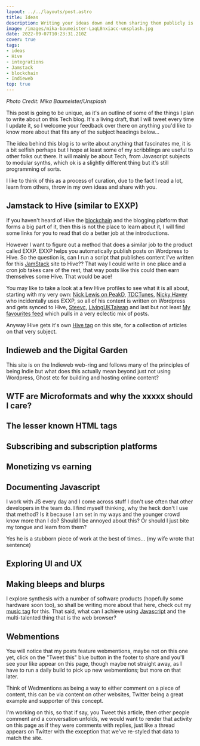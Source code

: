 ```yaml
---
layout: ../../layouts/post.astro
title: Ideas
description: Writing your ideas down and then sharing them publicly is a great self encouragement technique!
image: /images/mika-baumeister-LaqL8nxiacc-unsplash.jpg
date: 2022-09-07T10:23:31.210Z
cover: true
tags: 
- ideas
- Hive
- integrations
- Jamstack
- blockchain
- Indieweb
top: true
---
```

_Photo Credit: Mika Baumeister/Unsplash_

This post is going to be unique, as it's an outline of some of the things I plan to write about on this Tech blog. It's a living draft, that I will tweet every time I update it, so I welcome your feedback over there on anything you'd like to know more about that fits any of the subject headings below...

The idea behind this blog is to write about anything that fascinates me, it is a bit selfish perhaps but I hope at least some of my scribblings are useful to other folks out there. It will mainly be about Tech, from Javascript subjects to modular synths, which ok is a slightly different thing but it's still programming of sorts.

I like to think of this as a process of curation, due to the fact I read a lot, learn from others, throw in my own ideas and share with you.

## Jamstack to Hive (similar to EXXP)
If you haven't heard of Hive the [blockchain](/tags/blockchain) and the blogging platform that forms a big part of it, then this is not the place to learn about it, I will find some links for you to read that do a better job at the introductions. 

However I want to figure out a method that does a similar job to the product called EXXP. EXXP helps you automatically publish posts on Wordpress to Hive. So the question is, can I run a script that publishes content I've written for this [JamStack](/tags/Jamstack) site to Hive?? That way I could write in one place and a cron job takes care of the rest, that way posts like this could then earn themselves some Hive. That would be ace!

You may like to take a look at a few Hive profiles to see what it is all about, starting with my very own:
[Nick Lewis on PeakD](https://peakd.com/@nicklewis), 
[TDCTunes](https://peakd.com/@tdctunes), 
[Nicky Havey](https://peakd.com/@nickyhavey) who incidentally uses EXXP, so all of his content is written on Wordpress and gets synced to Hive, 
[Steevc](https://peakd.com/@steevc), 
[LivingUKTaiwan](https://peakd.com/@livinguktaiwan) and last but not least 
[My favourites feed](https://peakd.com/@nicklewis/favorites) which pulls in a very eclectic mix of posts.

Anyway Hive gets it's own [Hive tag](/tags/Hive) on this site, for a collection of articles on that very subject.

## Indieweb and the Digital Garden
This site is on the Indieweb web-ring and follows many of the principles of being Indie but what does this actually mean beyond just not using Wordpress, Ghost etc for building and hosting online content?

## WTF are Microformats and why the xxxxx should I care?
## The lesser known HTML tags
## Subscribing and subscription platforms

## Monetizing vs earning

## Documenting Javascript
I work with JS every day and I come across stuff I don't use often that other developers in the team do. I find myself thinking, why the heck don't I use that method? Is it because I am set in my ways and the younger crowd know more than I do? Should I be annoyed about this? Or should I just bite my tongue and learn from them?

Yes he is a stubborn piece of work at the best of times... (my wife wrote that sentence)

## Exploring UI and UX

## Making bleeps and blurps
I explore synthesis with a number of software products (hopefully some hardware soon too), so shall be writing more about that here, check out my [music tag](/tags/music) for this. That said, what can I achieve using [Javascript](/tags/javascript) and the multi-talented thing that is the web browser?

## Webmentions
You will notice that my posts feature webmentions, maybe not on this one yet, click on the "Tweet this" blue button in the footer to share and you'll see your like appear on this page, though maybe not straight away, as I have to run a daily build to pick up new webmentions; but more on that later.

Think of Wedmentions as being a way to either comment on a piece of content, this can be via content on other websites, Twitter being a great example and supporter of this concept.

I'm working on this, so that if say, you Tweet this article, then other people comment and a conversation unfolds, we would want to render that activity on this page as if they were comments with replies, just like a thread appears on Twitter with the exception that we've re-styled that data to match the site.